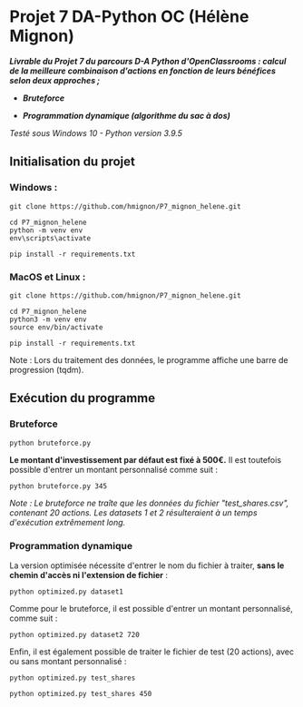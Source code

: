# Projet 7 DA-Python OC (Hélène Mignon)
***Livrable du Projet 7 du parcours D-A Python d'OpenClassrooms : 
calcul de la meilleure combinaison d'actions en fonction de leurs bénéfices selon deux approches ;***

- ***Bruteforce***

- ***Programmation dynamique (algorithme du sac à dos)***

_Testé sous Windows 10 - Python version 3.9.5_

## Initialisation du projet

### Windows :
    git clone https://github.com/hmignon/P7_mignon_helene.git

    cd P7_mignon_helene 
    python -m venv env 
    env\scripts\activate

    pip install -r requirements.txt


### MacOS et Linux :
    git clone https://github.com/hmignon/P7_mignon_helene.git

    cd P7_mignon_helene 
    python3 -m venv env 
    source env/bin/activate

    pip install -r requirements.txt


Note : Lors du traitement des données, le programme affiche une barre de progression (tqdm).

## Exécution du programme

### Bruteforce

    python bruteforce.py

**Le montant d'investissement par défaut est fixé à 500€.** Il est toutefois possible d'entrer un montant personnalisé comme suit :

    python bruteforce.py 345

*Note : Le bruteforce ne traîte que les données du fichier "test_shares.csv", contenant 20 actions. Les datasets 1 et 2 résulteraient à un temps d'exécution extrêmement long.*

### Programmation dynamique

La version optimisée nécessite d'entrer le nom du fichier à traiter, **sans le chemin d'accès ni l'extension de fichier** :

    python optimized.py dataset1

Comme pour le bruteforce, il est possible d'entrer un montant personnalisé, comme suit :

    python optimized.py dataset2 720

Enfin, il est également possible de traiter le fichier de test (20 actions), avec ou sans montant personnalisé :

    python optimized.py test_shares

    python optimized.py test_shares 450

